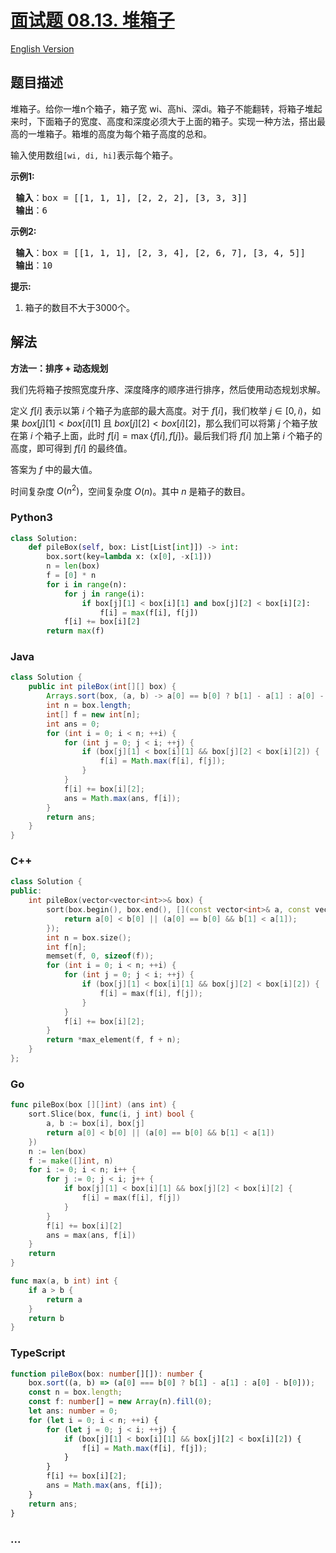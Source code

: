 # [面试题 08.13. 堆箱子](https://leetcode.cn/problems/pile-box-lcci)

[English Version](/lcci/08.13.Pile%20Box/README_EN.md)

## 题目描述

<!-- 这里写题目描述 -->

<p>堆箱子。给你一堆n个箱子，箱子宽 wi、高hi、深di。箱子不能翻转，将箱子堆起来时，下面箱子的宽度、高度和深度必须大于上面的箱子。实现一种方法，搭出最高的一堆箱子。箱堆的高度为每个箱子高度的总和。</p>
<p>输入使用数组<code>[wi, di, hi]</code>表示每个箱子。</p>
<p><strong>示例1:</strong></p>
<pre><strong> 输入</strong>：box = [[1, 1, 1], [2, 2, 2], [3, 3, 3]]
<strong> 输出</strong>：6
</pre>
<p><strong>示例2:</strong></p>
<pre><strong> 输入</strong>：box = [[1, 1, 1], [2, 3, 4], [2, 6, 7], [3, 4, 5]]
<strong> 输出</strong>：10
</pre>
<p><strong>提示:</strong></p>
<ol>
	<li>箱子的数目不大于3000个。</li>
</ol>

## 解法

<!-- 这里可写通用的实现逻辑 -->

**方法一：排序 + 动态规划**

我们先将箱子按照宽度升序、深度降序的顺序进行排序，然后使用动态规划求解。

定义 $f[i]$ 表示以第 $i$ 个箱子为底部的最大高度。对于 $f[i]$，我们枚举 $j \in [0, i)$，如果 $box[j][1] \lt box[i][1]$ 且 $box[j][2] \lt box[i][2]$，那么我们可以将第 $j$ 个箱子放在第 $i$ 个箱子上面，此时 $f[i] = \max\{f[i], f[j]\}$。最后我们将 $f[i]$ 加上第 $i$ 个箱子的高度，即可得到 $f[i]$ 的最终值。

答案为 $f$ 中的最大值。

时间复杂度 $O(n^2)$，空间复杂度 $O(n)$。其中 $n$ 是箱子的数目。

<!-- tabs:start -->

### **Python3**

<!-- 这里可写当前语言的特殊实现逻辑 -->

```python
class Solution:
    def pileBox(self, box: List[List[int]]) -> int:
        box.sort(key=lambda x: (x[0], -x[1]))
        n = len(box)
        f = [0] * n
        for i in range(n):
            for j in range(i):
                if box[j][1] < box[i][1] and box[j][2] < box[i][2]:
                    f[i] = max(f[i], f[j])
            f[i] += box[i][2]
        return max(f)
```

### **Java**

<!-- 这里可写当前语言的特殊实现逻辑 -->

```java
class Solution {
    public int pileBox(int[][] box) {
        Arrays.sort(box, (a, b) -> a[0] == b[0] ? b[1] - a[1] : a[0] - b[0]);
        int n = box.length;
        int[] f = new int[n];
        int ans = 0;
        for (int i = 0; i < n; ++i) {
            for (int j = 0; j < i; ++j) {
                if (box[j][1] < box[i][1] && box[j][2] < box[i][2]) {
                    f[i] = Math.max(f[i], f[j]);
                }
            }
            f[i] += box[i][2];
            ans = Math.max(ans, f[i]);
        }
        return ans;
    }
}
```

### **C++**

```cpp
class Solution {
public:
    int pileBox(vector<vector<int>>& box) {
        sort(box.begin(), box.end(), [](const vector<int>& a, const vector<int>& b) {
            return a[0] < b[0] || (a[0] == b[0] && b[1] < a[1]);
        });
        int n = box.size();
        int f[n];
        memset(f, 0, sizeof(f));
        for (int i = 0; i < n; ++i) {
            for (int j = 0; j < i; ++j) {
                if (box[j][1] < box[i][1] && box[j][2] < box[i][2]) {
                    f[i] = max(f[i], f[j]);
                }
            }
            f[i] += box[i][2];
        }
        return *max_element(f, f + n);
    }
};
```

### **Go**

```go
func pileBox(box [][]int) (ans int) {
	sort.Slice(box, func(i, j int) bool {
		a, b := box[i], box[j]
		return a[0] < b[0] || (a[0] == b[0] && b[1] < a[1])
	})
	n := len(box)
	f := make([]int, n)
	for i := 0; i < n; i++ {
		for j := 0; j < i; j++ {
			if box[j][1] < box[i][1] && box[j][2] < box[i][2] {
				f[i] = max(f[i], f[j])
			}
		}
		f[i] += box[i][2]
		ans = max(ans, f[i])
	}
	return
}

func max(a, b int) int {
	if a > b {
		return a
	}
	return b
}
```

### **TypeScript**

```ts
function pileBox(box: number[][]): number {
    box.sort((a, b) => (a[0] === b[0] ? b[1] - a[1] : a[0] - b[0]));
    const n = box.length;
    const f: number[] = new Array(n).fill(0);
    let ans: number = 0;
    for (let i = 0; i < n; ++i) {
        for (let j = 0; j < i; ++j) {
            if (box[j][1] < box[i][1] && box[j][2] < box[i][2]) {
                f[i] = Math.max(f[i], f[j]);
            }
        }
        f[i] += box[i][2];
        ans = Math.max(ans, f[i]);
    }
    return ans;
}
```

### **...**

```

```

<!-- tabs:end -->
